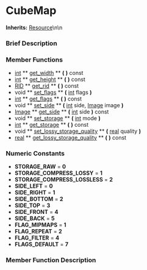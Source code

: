 #  CubeMap  
**Inherits:** [Resource](class_resource)\\n\\n
###  Brief Description  


###  Member Functions 
  * [int](class_int)  ** [get_width](#get_width) **  **(** **)** const
  * [int](class_int)  ** [get_height](#get_height) **  **(** **)** const
  * [RID](class_rid)  ** [get_rid](#get_rid) **  **(** **)** const
  * void  ** [set_flags](#set_flags) **  **(** [int](class_int) flags  **)**
  * [int](class_int)  ** [get_flags](#get_flags) **  **(** **)** const
  * void  ** [set_side](#set_side) **  **(** [int](class_int) side, [Image](class_image) image  **)**
  * [Image](class_image)  ** [get_side](#get_side) **  **(** [int](class_int) side  **)** const
  * void  ** [set_storage](#set_storage) **  **(** [int](class_int) mode  **)**
  * [int](class_int)  ** [get_storage](#get_storage) **  **(** **)** const
  * void  ** [set_lossy_storage_quality](#set_lossy_storage_quality) **  **(** [real](class_real) quality  **)**
  * [real](class_real)  ** [get_lossy_storage_quality](#get_lossy_storage_quality) **  **(** **)** const

###  Numeric Constants  
  * **STORAGE_RAW** = **0**
  * **STORAGE_COMPRESS_LOSSY** = **1**
  * **STORAGE_COMPRESS_LOSSLESS** = **2**
  * **SIDE_LEFT** = **0**
  * **SIDE_RIGHT** = **1**
  * **SIDE_BOTTOM** = **2**
  * **SIDE_TOP** = **3**
  * **SIDE_FRONT** = **4**
  * **SIDE_BACK** = **5**
  * **FLAG_MIPMAPS** = **1**
  * **FLAG_REPEAT** = **2**
  * **FLAG_FILTER** = **4**
  * **FLAGS_DEFAULT** = **7**

###  Member Function Description  
